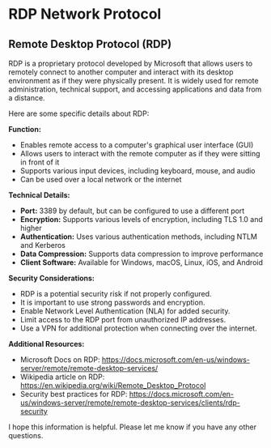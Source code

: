 # RDP Network Protocol

## Remote Desktop Protocol (RDP)

RDP is a proprietary protocol developed by Microsoft that allows users to remotely connect to another computer and interact with its desktop environment as if they were physically present. It is widely used for remote administration, technical support, and accessing applications and data from a distance.

Here are some specific details about RDP:

**Function:**

* Enables remote access to a computer's graphical user interface (GUI)
* Allows users to interact with the remote computer as if they were sitting in front of it
* Supports various input devices, including keyboard, mouse, and audio
* Can be used over a local network or the internet

**Technical Details:**

* **Port:** 3389 by default, but can be configured to use a different port
* **Encryption:** Supports various levels of encryption, including TLS 1.0 and higher
* **Authentication:** Uses various authentication methods, including NTLM and Kerberos
* **Data Compression:** Supports data compression to improve performance
* **Client Software:** Available for Windows, macOS, Linux, iOS, and Android

**Security Considerations:**

* RDP is a potential security risk if not properly configured.
* It is important to use strong passwords and encryption.
* Enable Network Level Authentication (NLA) for added security.
* Limit access to the RDP port from unauthorized IP addresses.
* Use a VPN for additional protection when connecting over the internet.

**Additional Resources:**

* Microsoft Docs on RDP: https://docs.microsoft.com/en-us/windows-server/remote/remote-desktop-services/
* Wikipedia article on RDP: https://en.wikipedia.org/wiki/Remote_Desktop_Protocol
* Security best practices for RDP: https://docs.microsoft.com/en-us/windows-server/remote/remote-desktop-services/clients/rdp-security

I hope this information is helpful. Please let me know if you have any other questions.
